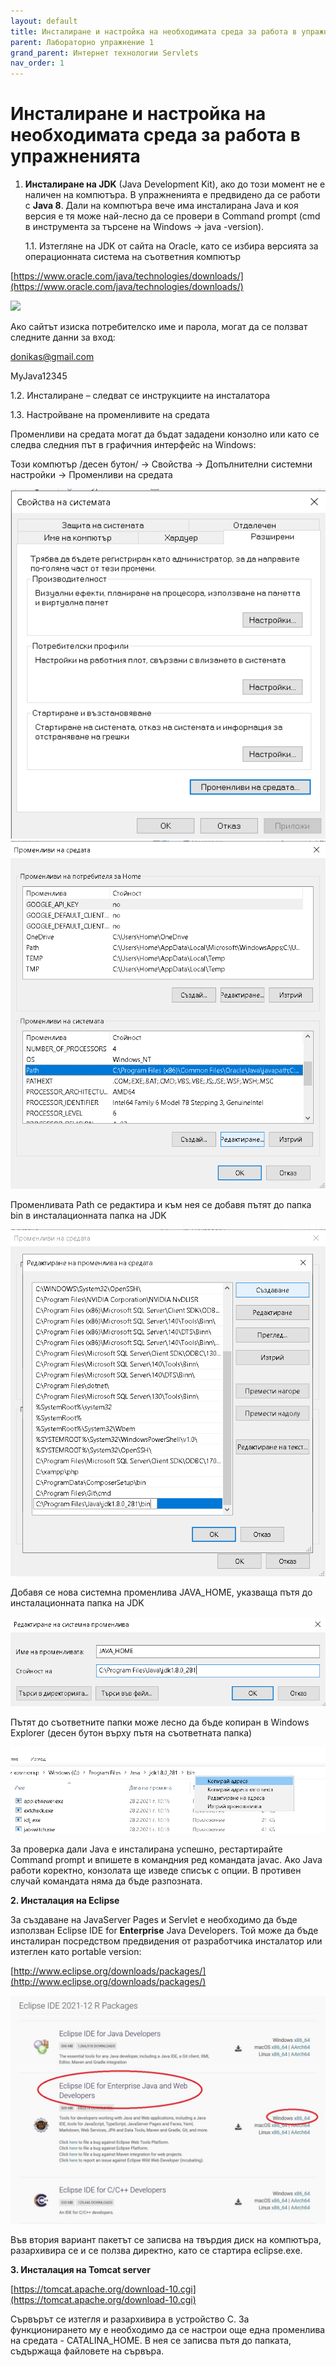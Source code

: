 ```yaml
---
layout: default
title: Инсталиране и настройка на необходимата среда за работа в упражненията
parent: Лабораторно упражнение 1
grand_parent: Интернет технологии Servlets
nav_order: 1
---
```


# Инсталиране и настройка на необходимата среда за работа в упражненията

1.  **Инсталиране на JDK** (Java Development Kit), ако до този момент не e наличен на компютъра. В упражненията е предвидено да се работи с **Java 8**. Дали на компютъра вече има инсталирана Java и коя версия е тя може най-лесно да се провери в Command prompt (cmd в инструмента за търсене на Windows -> java -version).

    1.1. Изтегляне на JDK от сайта на Oracle, като се избира версията за операционната система на съответния компютър

[https://www.oracle.com/java/technologies/downloads/](https://www.oracle.com/java/technologies/downloads/)

![](../../../assets/java\_download.jpg)

Ако сайтът изиска потребителско име и парола, могат да се ползват следните данни за вход:

[donikas@gmail.com](mailto:donikas@gmail.com)

MyJava12345

1.2. Инсталиране – следват се инструкциите на инсталатора

1.3. Настройване на променливите на средата

Променливи на средата могат да бъдат зададени конзолно или като се следва следния път в графичния интерфейс на Windows:

Този компютър /десен бутон/ -> Свойства -> Допълнителни системни настройки -> Променливи на средата

![](<../../../assets/2 (1).png>) ![](../../../assets/3.png)

Променливата Path се редактира и към нея се добавя пътят до папка bin в инсталационната папка на JDK

![](<../../../assets/4 (1).png>)

Добавя се нова системна променлива JAVA\_HOME, указваща пътя до инсталационната папка на JDK

![](<../../../assets/5 (1).png>)

Пътят до съответните папки може лесно да бъде копиран в Windows Explorer (десен бутон върху пътя на съответната папка)

![](../../../assets/6.png)

За проверка дали Java е инсталирана успешно, рестартирайте Command prompt и впишете в командния ред командата javac. Ако Java работи коректно, конзолата ще изведе списък с опции. В противен случай командата няма да бъде разпозната.

**2. Инсталация на Eclipse**

За създаване на JavaServer Pages и Servlet е необходимо да бъде използван Eclipse IDE for **Enterprise** Java Developers. Той може да бъде инсталиран посредством предвидения от разработчика инсталатор или изтеглен като portable version:

[http://www.eclipse.org/downloads/packages/](http://www.eclipse.org/downloads/packages/)

![](../../../assets/downloadEclipse.jpg)

Във втория вариант пакетът се записва на твърдия диск на компютъра, разархивира се и се ползва директно, като се стартира eclipse.exe.

**3. Инсталация на Tomcat server**

[https://tomcat.apache.org/download-10.cgi](https://tomcat.apache.org/download-10.cgi)

Сървърът се изтегля и разархивира в устройство С. За функционирането му е необходимо да се настрои още една променлива на средата - CATALINA\_HOME. В нея се записва пътя до папката, съдържаща файловете на сървъра.
